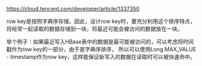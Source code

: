 
https://cloud.tencent.com/developer/article/1337350

row key是按照字典序存储，因此，设计row key时，要充分利用这个排序特点，将经常一起读取的数据存储到一块，将最近可能会被访问的数据放在一块。

举个例子：如果最近写入HBase表中的数据是最可能被访问的，可以考虑将时间戳作为row key的一部分，由于是字典序排序，
所以可以使用Long.MAX_VALUE - timestamp作为row key，这样能保证新写入的数据在读取时可以被快速命中。